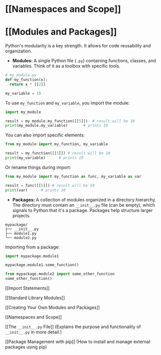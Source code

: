 # [[Namespaces and Scope]]
# [[Modules and Packages]] 
Python's modularity is a key strength.  It allows for code reusability and organization.

* **Modules:**  A single Python file (`.py`) containing functions, classes, and variables.  Think of it as a toolbox with specific tools.

```python
# my_module.py
def my_function(x):
  return x * [[2]]

my_variable = 10
```

To use `my_function` and `my_variable`, you import the module:

```python
import my_module

result = my_module.my_function([[5]])  # result will be 10
print(my_module.my_variable)       # prints 10
```

You can also import specific elements:

```python
from my_module import my_function, my_variable

result = my_function([[5]]) # result will be 10
print(my_variable)      # prints 10
```

Or rename things during import:

```python
from my_module import my_function as func, my_variable as var

result = func([[5]]) # result will be 10
print(var)      # prints 10
```


* **Packages:** A collection of modules organized in a directory hierarchy.  The directory must contain an `__init__.py` file (can be empty), which signals to Python that it's a package.  Packages help structure larger projects.

```
mypackage/
├── __init__.py
├── module1.py
└── module2.py
```

Importing from a package:

```python
import mypackage.module1

mypackage.module1.some_function()

from mypackage.module2 import some_other_function
some_other_function()
```

[[Import Statements]]

[[Standard Library Modules]]

[[Creating Your Own Modules and Packages]]

[[Namespaces and Scope]]


[[The `__init__.py` File]]  (Explains the purpose and functionality of `__init__.py` in more detail.)

[[Package Management with pip]] (How to install and manage external packages using pip)
